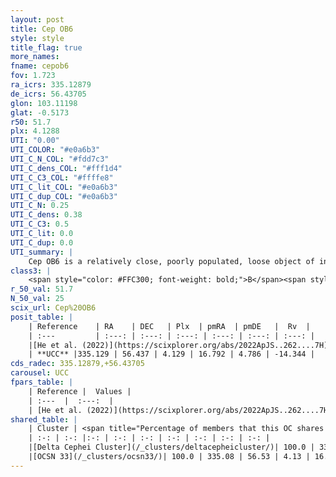 ```yaml
---
layout: post
title: Cep OB6
style: style
title_flag: true
more_names: 
fname: cepob6
fov: 1.723
ra_icrs: 335.12879
de_icrs: 56.43705
glon: 103.11198
glat: -0.5173
r50: 51.7
plx: 4.1288
UTI: "0.00"
UTI_COLOR: "#e0a6b3"
UTI_C_N_COL: "#fdd7c3"
UTI_C_dens_COL: "#fff1d4"
UTI_C_C3_COL: "#ffffe8"
UTI_C_lit_COL: "#e0a6b3"
UTI_C_dup_COL: "#e0a6b3"
UTI_C_N: 0.25
UTI_C_dens: 0.38
UTI_C_C3: 0.5
UTI_C_lit: 0.0
UTI_C_dup: 0.0
UTI_summary: |
    Cep OB6 is a relatively close, poorly populated, loose object of intermediate C3 quality. It was recently reported in the literature.<br><br><span style="color: #99180f; font-weight: bold;">Warning: </span>This is very likely a duplicate object, which shares a large percentage of members with at least one previously reported entry.
class3: |
    <span style="color: #FFC300; font-weight: bold;">B</span><span style="color: #FFC300; font-weight: bold;">B</span>
r_50_val: 51.7
N_50_val: 25
scix_url: Cep%20OB6
posit_table: |
    | Reference    | RA    | DEC   | Plx  | pmRA  | pmDE   |  Rv  |
    | :---         | :---: | :---: | :---: | :---: | :---: | :---: |
    |[He et al. (2022)](https://scixplorer.org/abs/2022ApJS..262....7H) | 334.481 | 56.35 | 4.124 | 16.352 | 4.81 | -- |
    | **UCC** |335.129 | 56.437 | 4.129 | 16.792 | 4.786 | -14.344 | 
cds_radec: 335.12879,+56.43705
carousel: UCC
fpars_table: |
    | Reference |  Values |
    | :---  |  :---:  |
    | [He et al. (2022)](https://scixplorer.org/abs/2022ApJS..262....7H) | `A0=0.35, logAge=7.8` |
shared_table: |
    | Cluster | <span title="Percentage of members that this OC shares with the ones listed">%</span>   | RA   | DEC   | Plx   | pmRA  | pmDE  | Rv | UTI |
    | :-: | :-: |:-: | :-: | :-: | :-: | :-: | :-: | :-: |
    |[Delta Cephei Cluster](/_clusters/deltacepheicluster/)| 100.0 | 335.47 | 56.64 | 4.14 | 16.9 | 4.72 | -14.54 |0.63 |
    |[OCSN 33](/_clusters/ocsn33/)| 100.0 | 335.08 | 56.53 | 4.13 | 16.79 | 4.81 | -13.98 |0.06 |
---
```

